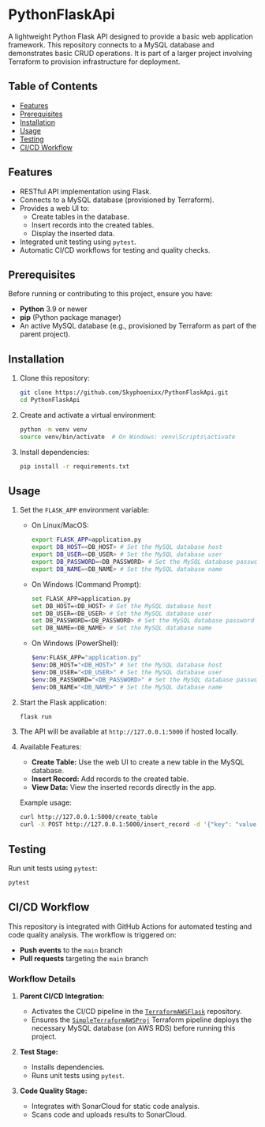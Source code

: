 # PythonFlaskApi

A lightweight Python Flask API designed to provide a basic web application framework. This repository connects to a MySQL database and demonstrates basic CRUD operations. It is part of a larger project involving Terraform to provision infrastructure for deployment.

## Table of Contents
- [Features](#features)
- [Prerequisites](#prerequisites)
- [Installation](#installation)
- [Usage](#usage)
- [Testing](#testing)
- [CI/CD Workflow](#cicd-workflow)

## Features
- RESTful API implementation using Flask.
- Connects to a MySQL database (provisioned by Terraform).
- Provides a web UI to:
  - Create tables in the database.
  - Insert records into the created tables.
  - Display the inserted data.
- Integrated unit testing using `pytest`.
- Automatic CI/CD workflows for testing and quality checks.

## Prerequisites
Before running or contributing to this project, ensure you have:
- **Python** 3.9 or newer
- **pip** (Python package manager)
- An active MySQL database (e.g., provisioned by Terraform as part of the parent project).

## Installation
1. Clone this repository:
   ```bash
   git clone https://github.com/Skyphoenixx/PythonFlaskApi.git
   cd PythonFlaskApi
   ```

2. Create and activate a virtual environment:
   ```bash
   python -m venv venv
   source venv/bin/activate  # On Windows: venv\Scripts\activate
   ```

3. Install dependencies:
   ```bash
   pip install -r requirements.txt
   ```

## Usage
1. Set the `FLASK_APP` environment variable:
   - On Linux/MacOS:
     ```bash
     export FLASK_APP=application.py
     export DB_HOST=<DB_HOST> # Set the MySQL database host
     export DB_USER=<DB_USER> # Set the MySQL database user
     export DB_PASSWORD=<DB_PASSWORD> # Set the MySQL database password
     export DB_NAME=<DB_NAME> # Set the MySQL database name
     ```
   - On Windows (Command Prompt):
     ```bash
     set FLASK_APP=application.py
     set DB_HOST=<DB_HOST> # Set the MySQL database host
     set DB_USER=<DB_USER> # Set the MySQL database user
     set DB_PASSWORD=<DB_PASSWORD> # Set the MySQL database password
     set DB_NAME=<DB_NAME> # Set the MySQL database name
     ```
   - On Windows (PowerShell):
     ```bash
     $env:FLASK_APP="application.py"
     $env:DB_HOST="<DB_HOST>" # Set the MySQL database host
     $env:DB_USER="<DB_USER>" # Set the MySQL database user
     $env:DB_PASSWORD="<DB_PASSWORD>" # Set the MySQL database password
     $env:DB_NAME="<DB_NAME>" # Set the MySQL database name
     ```

2. Start the Flask application:
   ```bash
   flask run
   ```

3. The API will be available at `http://127.0.0.1:5000` if hosted locally.

4. Available Features:
   - **Create Table:** Use the web UI to create a new table in the MySQL database.
   - **Insert Record:** Add records to the created table.
   - **View Data:** View the inserted records directly in the app.

   Example usage:
   ```bash
   curl http://127.0.0.1:5000/create_table
   curl -X POST http://127.0.0.1:5000/insert_record -d '{"key": "value"}'
   ```

## Testing
Run unit tests using `pytest`:
```bash
pytest
```


## CI/CD Workflow
This repository is integrated with GitHub Actions for automated testing and code quality analysis. The workflow is triggered on:
- **Push events** to the `main` branch
- **Pull requests** targeting the `main` branch

### Workflow Details
1. **Parent CI/CD Integration:**
   - Activates the CI/CD pipeline in the [`TerraformAWSFlask`](https://github.com/Skyphoenixx/TerraformAWSFlask) repository.
   - Ensures the [`SimpleTerraformAWSProj`](https://github.com/Skyphoenixx/SimpleTerraformAWSProj) Terraform pipeline deploys the necessary MySQL database (on AWS RDS) before running this project.

2. **Test Stage:**
   - Installs dependencies.
   - Runs unit tests using `pytest`.

3. **Code Quality Stage:**
   - Integrates with SonarCloud for static code analysis.
   - Scans code and uploads results to SonarCloud.